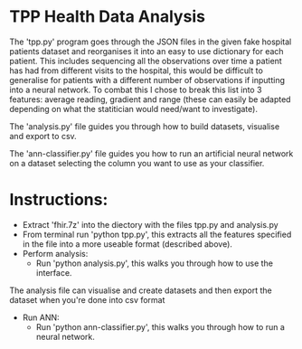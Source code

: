 # TPP Health Data Analysis

The 'tpp.py' program goes through the JSON files in the given fake hospital patients dataset and reorganises it into an easy to use dictionary for each patient. This includes sequencing all the observations over time a patient has had from different visits to the hospital, this would be difficult to generalise for patients with a different number of observations if inputting into a neural network. To combat this I chose to break this list into 3 features: average reading, gradient and range (these can easily be adapted depending on what the statitician would need/want to investigate).

The 'analysis.py' file guides you through how to build datasets, visualise and export to csv. 

The 'ann-classifier.py' file guides you how to run an artificial neural network on a dataset selecting the column you want to use as your classifier.

# Instructions:
- Extract 'fhir.7z' into the diectory with the files tpp.py and analysis.py
- From terminal run 'python tpp.py', this extracts all the features specified in the file into a more useable format (described above).
- Perform analysis:
  - Run 'python analysis.py', this walks you through how to use the interface.

The analysis file can visualise and create datasets and then export the dataset when you're done into csv format
  
- Run ANN:
  - Run 'python ann-classifier.py', this walks you through how to run a neural network.
